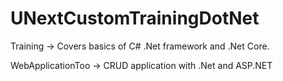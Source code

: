 # UNextCustomTrainingDotNet

Training -> Covers basics of C# .Net framework and .Net Core.

WebApplicationToo -> CRUD application with .Net and ASP.NET
